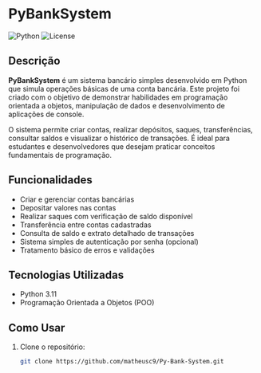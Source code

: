 # PyBankSystem

![Python](https://img.shields.io/badge/python-3.11-blue?logo=python&logoColor=white)
![License](https://img.shields.io/badge/license-MIT-green)

## Descrição

**PyBankSystem** é um sistema bancário simples desenvolvido em Python que simula operações básicas de uma conta bancária. Este projeto foi criado com o objetivo de demonstrar habilidades em programação orientada a objetos, manipulação de dados e desenvolvimento de aplicações de console.

O sistema permite criar contas, realizar depósitos, saques, transferências, consultar saldos e visualizar o histórico de transações. É ideal para estudantes e desenvolvedores que desejam praticar conceitos fundamentais de programação.

## Funcionalidades

- Criar e gerenciar contas bancárias
- Depositar valores nas contas
- Realizar saques com verificação de saldo disponível
- Transferência entre contas cadastradas
- Consulta de saldo e extrato detalhado de transações
- Sistema simples de autenticação por senha (opcional)
- Tratamento básico de erros e validações

## Tecnologias Utilizadas

- Python 3.11
- Programação Orientada a Objetos (POO)

## Como Usar

1. Clone o repositório:
   ```bash
   git clone https://github.com/matheusc9/Py-Bank-System.git
